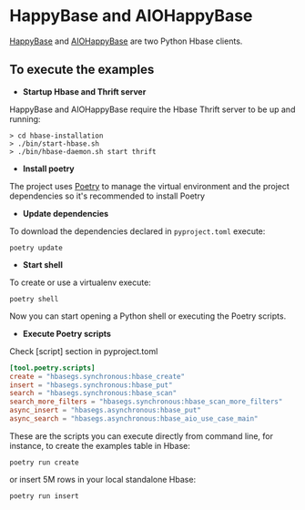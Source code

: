 # HappyBase and AIOHappyBase

[HappyBase](https://happybase.readthedocs.io/en/latest/) and [AIOHappyBase](https://aiohappybase.readthedocs.io/en/latest/user.html) are two Python Hbase clients. 

## To execute the examples

- **Startup Hbase and Thrift server**

HappyBase and AIOHappyBase require the Hbase Thrift server to be up and running:

```
> cd hbase-installation
> ./bin/start-hbase.sh
> ./bin/hbase-daemon.sh start thrift
```

- **Install poetry**

The project uses [Poetry](https://python-poetry.org/) to manage the virtual environment and the project dependencies so it's recommended to install Poetry

- **Update dependencies**

To download the dependencies declared in `pyproject.toml` execute:

```
poetry update
```

- **Start shell**

To create or use a virtualenv execute:

```
poetry shell
```

Now you can start opening a Python shell or executing the Poetry scripts.

- **Execute Poetry scripts**

Check [script] section in pyproject.toml

```toml
[tool.poetry.scripts]
create = "hbasegs.synchronous:hbase_create"
insert = "hbasegs.synchronous:hbase_put"
search = "hbasegs.synchronous:hbase_scan"
search_more_filters = "hbasegs.synchronous:hbase_scan_more_filters"
async_insert = "hbasegs.asynchronous:hbase_put"
async_search = "hbasegs.asynchronous:hbase_aio_use_case_main"
```

These are the scripts you can execute directly from command line, for instance, to create the examples table in Hbase:

```
poetry run create
```

or insert 5M rows in your local standalone Hbase:

```
poetry run insert
```
